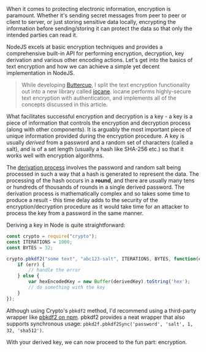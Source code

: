 <!--
author=perry.mitchell
date=2016-06-20 21:50:49
title=Secure Text Encryption With NodeJS
description=Securely encrypt and decrypt text using NodeJS
headerImg=window-drops.jpg
tags=nodejs,javascript,encryption
-->
When it comes to protecting electronic information, encryption is paramount. Whether it's sending secret messages from peer to peer or client to server, or just storing sensitive data locally, encrypting the information before sending/storing it can protect the data so that only the intended parties can read it.

NodeJS excels at basic encryption techniques and provides a comprehensive built-in API for performing encryption, decryption, key derivation and various other encoding actions. Let's get into the basics of text encryption and how we can achieve a simple yet decent implementation in NodeJS.

> While developing [Buttercup][1], I split the text encryption functionality out into a new library called [iocane][2]. iocane performs highly-secure text encryption with authentication, and implements all of the concepts discussed in this article.

What facilitates successful encryption and decryption is a key - a key is a piece of information that controls the encryption and decryption process (along with other components). It is arguably the most important piece of unique information provided during the encryption procedure. A key is usually _derived_ from a password and a random set of characters (called a salt), and is of a set length (usually a hash like SHA-256 etc.) so that it works well with encryption algorithms.

The [derivation process][3] involves the password and random salt being processed in such a way that a hash is generated to represent the data. The processing of the hash occurs in a **round**, and there are usually many tens or hundreds of thousands of rounds in a single derived password. The derivation process is mathematically complex and so takes some time to produce a result - this time delay adds to the security of the encryption/decryption procedure as it would take time for an attacker to process the key from a password in the same manner.

Deriving a key in Node is quite straightforward:
```js
const crypto = require("crypto");
const ITERATIONS = 1000;
const BYTES = 32;

crypto.pbkdf2("some text", "abc123-salt", ITERATIONS, BYTES, function(err, derivedKey) {
    if (err) {
        // handle the error
    } else {
        var hexEncodedKey = new Buffer(derivedKey).toString('hex');
        // do something with the key
    }
});
```

Although using Crypto's `pbkdf2` method, I'd recommend using a third-party wrapper like [pbkdf2 on npm][4]. pbkdf2 provides a neat wrapper that also supports synchronous usage: `pbkd2f.pbkdf2Sync('password', 'salt', 1, 32, 'sha512')`.

With your derived key, we can now proceed to the fun part: encryption.

[1]: https://github.com/buttercup-pw/buttercup "Buttercup"
[2]: https://github.com/perry-mitchell/iocane "iocane"
[3]: https://en.wikipedia.org/wiki/Key_derivation_function "Key derivation function"
[4]: https://www.npmjs.com/package/pbkdf2 "PBKDF2 on npm"
